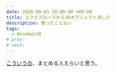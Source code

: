 ```yaml
---
date: 2020-09-03 10:00:00 +09:00
title: エクスプローラから3Dオブジェクト消した
description: 使ったことない
tags:
  - Windows10
# prev:
# next:
---
```


[こういうの](https://cuvno.com/windows10-3d-object-hide/)、まとめる人えらいと思う。
